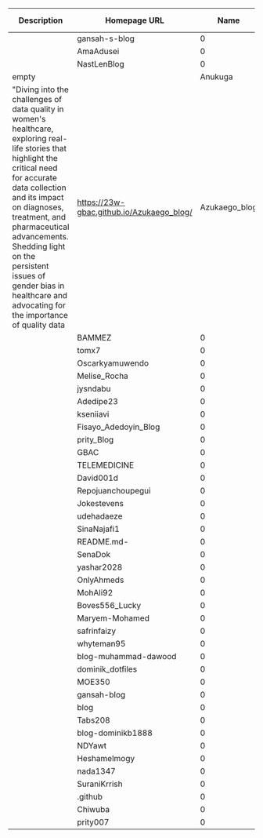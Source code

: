 | Description | Homepage URL | Name | Stargazer Count |
|---|---|---|---|
 |  | gansah-s-blog | 0 |
 |  | AmaAdusei | 0 |
 |  | NastLenBlog | 0 |
empty |  | Anukuga | 0 |
"Diving into the challenges of data quality in women's healthcare, exploring real-life stories that highlight the critical need for accurate data collection and its impact on diagnoses, treatment, and pharmaceutical advancements. Shedding light on the persistent issues of gender bias in healthcare and advocating for the importance of quality data | https://23w-gbac.github.io/Azukaego_blog/ | Azukaego_blog | 0 |
 |  | BAMMEZ | 0 |
 |  | tomx7 | 0 |
 |  | Oscarkyamuwendo | 0 |
 |  | Melise_Rocha | 0 |
 |  | jysndabu | 0 |
 |  | Adedipe23 | 0 |
 |  | kseniiavi | 0 |
 |  | Fisayo_Adedoyin_Blog | 0 |
 |  | prity_Blog | 0 |
 |  | GBAC | 0 |
 |  | TELEMEDICINE | 0 |
 |  | David001d | 0 |
 |  | Repojuanchoupegui | 0 |
 |  | Jokestevens | 0 |
 |  | udehadaeze | 0 |
 |  | SinaNajafi1 | 0 |
 |  | README.md- | 0 |
 |  | SenaDok | 0 |
 |  | yashar2028 | 0 |
 |  | OnlyAhmeds | 0 |
 |  | MohAli92 | 0 |
 |  | Boves556_Lucky | 0 |
 |  | Maryem-Mohamed | 0 |
 |  | safrinfaizy | 0 |
 |  | whyteman95 | 0 |
 |  | blog-muhammad-dawood | 0 |
 |  | dominik_dotfiles | 0 |
 |  | MOE350 | 0 |
 |  | gansah-blog | 0 |
 |  | blog | 0 |
 |  | Tabs208 | 0 |
 |  | blog-dominikb1888 | 0 |
 |  | NDYawt | 0 |
 |  | Heshamelmogy | 0 |
 |  | nada1347 | 0 |
 |  | SuraniKrrish | 0 |
 |  | .github | 0 |
 |  | Chiwuba | 0 |
 |  | prity007 | 0 |
